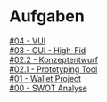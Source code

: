 # Aufgaben


<a href="https://viewer.diagrams.net/?target=blank&edit=_blank&layers=1&nav=1&title=ifd-vui.drawio#R7V1bk5s4Fv41frQLceex78kkmcpuJ%2BnN0xZty4YNBg%2FG6e78%2BpUAYZCEDRgEduOpzhghJCN956qjo4lys359CO2N8yVYQG8iS4vXiXI7kWVN1dG%2FuOAtKVAkoCYlq9BdJGXSvuDR%2FQOTQkBKd%2B4CbtOypCgKAi9yN8XCeeD7cB4VWrTDMHgpVlsG3qJQsLFXsPAQLnic2x5kqj25i8hJSk3Z2Jd%2FgO7KSXsGQLeSO8%2F2%2FNcqDHZ%2B2t9EVoAp3yl3ye21TdpK%2B9069iJ4yRWhmspNGARR8m39egM9PLZk2J4%2Bvj15n3%2FpD3%2F9a%2FuP%2Ff3607e%2Ff0yTxu7rPJK9YQj9qHHTX91f0e1%2F1bef85eHr5L3Q7f%2F%2FTI1zaTt37a3g2QYdA%2F1cr0MUGforaO3dKT1f3YBuTHdxji4QhWAvHnd30TfVvj%2Ff9mkHfSLkqaSG%2BlYZq3KcIGmM70MwsgJVoFve3f70ut96ecg2KBqABX%2BD0bRW4pGexcFqMiJ1l56Fw1U%2BPYfdCHNNHL5E1%2BSi9vXwtUbuXp1o9xj6OonaRF93z%2BEL8gznv0MvesMTDeBF4TxqxE4KdfbKAx%2Bwdyd%2B%2FiTDiav%2FDcMIxeB%2FMpzVz66t3YXi3gwKmIhxcw22IVzeAAAsqklNfE05AgqxdADDNYQDRCqEELPjtzfRaqzU%2BJdZfWyR78GbgyglNGYRkpGKZ%2BZIjrUio0kPzZ9Lo9kuindmlm5j0Y3rFANR3a4ghHT8FUY2m%2B5ahtcYVvnFQyg5RtEX5I2yVVuAPdFMV3WoFFLFkQzKfZBDvl7OhCI%2Fa4gnsDgQE3DFEMLFgAUkACB1hHIsk3pJo1%2BjWqqhKzqoh%2BgOaXhb6gHfxznEfKipe9TOjTd0pjSkhyUYvxKnuvDqZOqHfgufgmNFZN%2FQ9evIyg%2FY3orkq2dSog5ohYYHhIdIUS%2F1n6O28O%2FM51x1Lh2PdFuq5FzfAMu0s6TB4JwAUNS2Q98WIu4DzI9%2FDLwtUBnqSKZvkhBGSsQafrUVJqhKqlOeyLhSjNJsYoftQBXIIOZrBebDZbLLYwoDLeCWiQJh61ODUw8cOspFYVDB5pSAQ8HJv%2FQ785xrIddBBE3kb7Zq4mMGpUeXYhHYBPCuRPfWbsYzAu4xjc3oT137O3W3UaYdfjxnRD9%2ByGYO9u5s%2FPw0%2Fe7MHqx%2FRX0Z4gz2WsEmGv%2FebvhcagXx43g48aOx%2FsFmZtFFOEJTSEG0LhdrzzUe4qUBAbEgMO1M3ML3166npfDwl38qYMecIX%2FY%2FhXPSwxzKiU6RgaLcYsNRXLL3sjVSZlTs5A1bTTAcMFsGYKZhagwCr2nGO4zOIoE9B0MRqiYdH40Yxq1lJbskWzRIuWC0SLIcieUK2GaGGbMhjg6UYl06Q9pcZqSRc%2FVdluHesDwOxRa1lTxGDWZICm0oZrx0DTWA3qy%2BRGmVzrcydRhxL9iUDmOSRoWcTlV%2F4KzWeiNm259Ry4i9xVXCVIVKuymusgXKU1kfZWUsl%2BXoY2rqTcM3gNnWD9vEMDd31MCTs3TYpYgqx7L6dJAaLc5DUpIEvlqDxJlSLemtHuOoHR6BWlqC73ZXcd%2FN05tvEB0TkcraFSGtZZpcJiadjkGENqVxRMlJqRgk%2BgYKMqBbeuU5xGwQYr%2BJH8xdJ3JOESErZYg7RvEraEC%2BGzs1CPkjCRrceXxoAYs8Bg1n%2FkimZB3fUsTk%2BqQYGyg5UmMuI55oMs1hs0sTc3tfnPmTERVg9QOLo8j4konTERwAz66BSty0SqLqGIYiJAYtadu%2BIivK6EsBHWeYH%2Bbu7QH%2BscuDA2wuoivbORNBDikuPoVEvPs66pNJMk8wj3iq%2B%2BwtBFo4xjE86GpRFONZiQIRzzplOoB7ox0%2FVqsW5t8R2yrnB5zvkySx0cwfhlwbnq%2BuY%2BuEbSiSP9dIjTbB2ICuRUpEIgZ4XVCuqJopTfP999EBD5ZTmKfIJI3of8tYv705cQio4MhOB7e%2B16eGQ%2BQO83xMFnHOcIE6fG8ZCgLl1%2Fha70%2FdW3mH6n6hkqKiarG5rVFBV6%2BbY9RYX1Xt%2BhkWBZrOe5my08DgZ7u0l2dSzdVzyg5zdJTKiOYrKhOrxInc48WzIQFNd3FrJLkIbF%2BoOAJFa3koGoRYkLjfQXBRWO0S8cKya7iHEhiviItAN6p1Vxo0hr2mX5BkGkn%2FkEGVTgDKt2JqE0SeDMdyf8A%2BNIZLZeGidj%2B9sIOjDWTDi1rp73oTe4%2BqddiHQVphodsFwIoMkQnn%2BP5krxuak9bIQp0DlxNTpH7%2BkuriajkHFZ%2FoT9biCl2eNbGshEDmRhPvvlOW6TMYuaPu33szSvs8qIwhowQpfmZVkZ6fh0OrYq07E8MDpmQ7gzkT3ScQkd86yK%2FglZFUTIF2qSdiBiS9wXtD5nWtUsBdbmoGFo0S21tKOc%2Bcmko05XzmXSa4uWszTPkLQvVJbxh7Wwbc%2BDdSzs%2Fjd9N2WMh3nK6Xu7pRmwFGpZtJ2d3sVt3fqM3gTV4aZuWRPLcqWR5TbDiEavHJimNlNlKftQLVZlwBrtibYOt9sSO2ZeRww7JipOb%2Bz4GW4jd73GfPQ9M2US2NECU0Z2fJEpg1Z48hTMJFkcGy7HZSeeT6wV5HyZ2Y7B%2BEHo%2BvGmwAyrPpuMYfR%2BVre1NMb7KWmsqSXc%2Bylo%2Fe88pHjrPg0%2BV7EYKV7RcKorX5mOBMlXeTR3%2BpWsZKW2FclqKBTjOk20ps2oM5JCQoRkFZSIZmRz%2BZgF0NRBVHtLBNOTIEbXVg6%2F0ZA4id2RNbw22J2u00Hvp7E7EdytXN6W2w18XZ5RzzkqPtNw3t7IFl1abL8lO6VR36NJU2dX1BBMGoXdGPVutrsySQAzidvXNjVZGS3M3GAISubH%2BonpCe46WFQRlfoxXVKINweqk%2Fy6gimbk0MrC%2FjiHHcKikMRkGaGrALFsBQgKaraM6ZIzEE%2FkQFGsht1hFNjOFnSzDIsU9cMA5hA7p1FsRuTnqA3d%2FDsXfyOdmbFr39NQWWjJK4ufhqkMirIJ20WOw2sNVk%2F7%2Fa5TYM6vGlgfUsXb75o5vCmgbUmb99N1pMByghBkUpnobipojYfso584aq%2FqGNH3qE5KQ5G2sDsyV43P1%2BsPSkMT0jOFAzKvuHEbiV7P%2FYkIu7hKQvsnqDby5%2BH4ZkyZFEonwHm8udheLaMxjpYLn8e5FI%2FY3%2FzwDoeWUXEX1zho6on2fGGw7JOjgr33OhqnNElZW0vdBl0toqqxxCxS2aSYP1B4yW%2BGGHRMyxoHwjTUuew4B1ONcKiESxoP0Z73EI4LHRWqRph0TssGEeZaCGi87Yaj7BoBIujrL%2BxEBEPC16k8giLJrBgcggYtKVQFRZsAgVdNCx4SeRHWDSBBbPXqjEs2O1hwmHBS7k%2BwqKREGkNFhpePaH2JojXOkfXxfCQcVwidQ4LXmrYERZNYMEutjdWOznr9sL1ztF50RowZDpLVovAEC5ISH8jMAYFDKYp4RyDc7jICIymoqQ1NzhneV84MOQRGN3pGE11T9TUAMwSY3RvtYmNmZT7yC2ykFoNdw6ael6OOc4D7M5H3PCnlzk3Qq%2BYw7VCS0AwMkyeDnJZZ2vKljXJZy%2Bf4XilBkdrXmxKTyLTjqZCJ2cR1jnAMAtNPJXoiNjOMjBodGKFyjmY6Z1oGlG4Wk76qdIBWaSjsl%2FGPAB0TTr8Lgp9riP1xKS3sxNlk7fkUuAttTIA1eMol5b5J2PUJ2f%2BQVRpaFQOZtAKjU6RUT0jpzWLABjPTrqIY7oyWZPJl5%2B5Oxcga7o%2F24sSF6pwnZu35348OpYLN%2BFHx1LgyNTuvk6OzXobj47dHx1bRsG9nRxrlp%2FPfiBrdZwz7lj%2BaJzbbYJzysU519C3j04Yp35jHyW54dg7C8R9nWXc%2Bw16PM3cRmeIq5YxrikTOjeYsUf1mYo8q3pYHzBm3bEENkj%2B3bMEaq6s3lmCNfLtY5MEVE6qRMGzxDMURqd5E8Vab835ybQkPJbHGtdSWltLkQxpRo5YPxka3NbEw2MMGR4e10DQONZU57gYY4aHF0peYaG%2Fc1yUH%2Bd%2ByN%2BN5hwqsJAZ%2F6jbEk00x22ZWYSk4CN26SyxqilLt3CLHT2y9OQ%2BQmw93uPpYu1SRUJsT5qiv0%2BB%2FwdukBEbvezCJSr48f1jzl58prs95ik9ovkW1dMSGkmJ6QB5lKjL7ZBNdTVYlSn3BTYWJ4yTibcd37LKyahED0aXYYCxsAc0Gl%2FnS7DAiyB3%2Fwc%3D" target="_blank">#04 - VUI</a> <br>
<a href="https://github.com/milena-sagert/IFD-WiSe20-21/blob/main/03%20-%20GUI%20High-Fid/03%20-%20GUI.md" target="_blank">#03 - GUI - High-Fid</a> <br>
<a href="https://github.com/milena-sagert/IFD-WiSe20-21/blob/main/02-%20Prototyping-Tool/2.2%20-%20Konzeptentwurf.md" target="_blank">#02.2 - Konzeptentwurf</a> <br>
<a href="https://github.com/milena-sagert/IFD-WiSe20-21/blob/main/02-%20Prototyping-Tool/2.1%20-%20Prototyping%20Tool.md" target="_blank">#02.1 - Prototyping Tool</a> <br>
<a href="01-Wallet-Project/html-template/index.html" target="_blank">#01 - Wallet Project</a> <br>
<a href="https://raw.githubusercontent.com/milena-sagert/IFD-WiSe20-21/main/SWOT%20/SWOT-Analyse.png" target="_blank">#00 - SWOT Analyse</a> <br>




